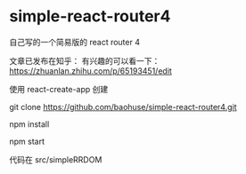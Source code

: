 # simple-react-router4
自己写的一个简易版的 react router 4

文章已发布在知乎： 有兴趣的可以看一下： https://zhuanlan.zhihu.com/p/65193451/edit


使用 react-create-app 创建

git clone https://github.com/baohuse/simple-react-router4.git

npm install

npm start

代码在 src/simpleRRDOM